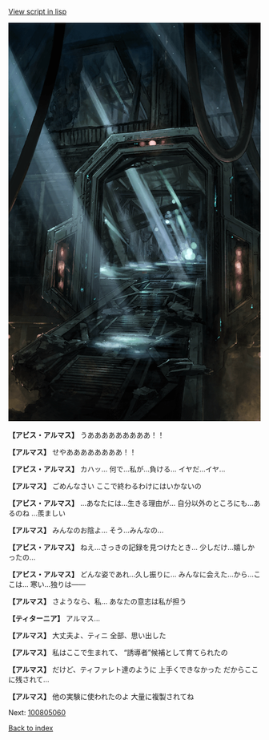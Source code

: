 [View script in lisp](../scripts/100805053.txt)

![bifrost.png](../images/backgrounds/bifrost.png)

**【アビス・アルマス】**
うあああああああああ！！

**【アルマス】**
せやああああああああ！！

**【アビス・アルマス】**
カハッ…
何で…私が…負ける…
イヤだ…イヤ…

**【アルマス】**
ごめんなさい
ここで終わるわけにはいかないの

**【アビス・アルマス】**
…あなたには…生きる理由が…
自分以外のところにも…あるのね
…羨ましい

**【アルマス】**
みんなのお陰よ…
そう…みんなの…

**【アビス・アルマス】**
ねえ…さっきの記録を見つけたとき…
少しだけ…嬉しかったの…

**【アビス・アルマス】**
どんな姿であれ…久し振りに…
みんなに会えた…から…ここは…
寒い…独りは――

**【アルマス】**
さようなら、私…
あなたの意志は私が担う

**【ティターニア】**
アルマス…

**【アルマス】**
大丈夫よ、ティニ
全部、思い出した

**【アルマス】**
私はここで生まれて、
“誘導者”候補として育てられたの

**【アルマス】**
だけど、ティファレト達のように
上手くできなかった
だからここに残されて…

**【アルマス】**
他の実験に使われたのよ
大量に複製されてね

Next: [100805060](100805060.md)

[Back to index](index.md)
